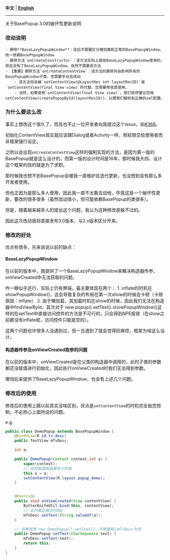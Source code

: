  **中文** | [**English**](./Update_3.0_EN.md)

---

关于BasePopup 3.0的破坏性更新说明

### 改动说明

    - 删除**BaseLazyPopupWindow**：往后不需要区分懒加载和正常的BasePopupWindow，统一依赖BasePopupWindow
    - 删除方法`onCreateConstructor`：该方法实际上是给BaseLazyPopupWindow使用的，现在没有了BaseLazyPopupWindow，自然不需要该方法
    - 【重要】删除方法`onCreateContentView`：该方法的删除将会影响所有的BasePopupWindow子类，您需要手动去改动
        - 该方法将会被`setContentView(@LayoutRes int layoutResID)`或`setContentView(final View view)`所代替，您需要修改其使用。
        - 当然，如果使用`setContentView(final View view)`，我们依然建议您用setContentView(createPopupById(layoutResID))，以便我们解析到正确的xml配置。

### 为什么要这么改

事实上想改这个很久了，而且也不止一位开发者向我提过这个issue，如[#368](https://github.com/razerdp/BasePopup/issues/368)。

初始化ContentView其实就应该跟Dialog或者Activity一样，把权限交给使用者而非框架强行设定。

之所以会出现`onCreateContentView`这样的强制实现的方法，是因为第一版的BasePopup就是这么设计的，而第一版的设计时间是16年，那时候我大四，设计这个框架的目的就是为了求职。

那时候我也想不到BasePopup会被我一直维护且迭代更新，也没想到会有那么多开发者使用。

但也正因为是那么多人使用，因此我一直不太敢去动他，毕竟这是一个破坏性更新，要改的很多很多（虽然改动很小，但可能依赖BasePopup的类很多）。

但是，随着越来越多人的提出这个问题，我认为这种修改是躲不过的。

因此这次改动我将直接发布3.0版本，与2.x版本区分开来。


### 修改的好处

优点有很多，先来说说以前的缺点：

#### BaseLazyPopupWindow

在以前的版本中，我提供了一个BaseLazyPopupWindow来解决构造器传参，onViewCreated中无法获取的问题。

咋一眼似乎还行，实际上仍有弊端，最主要体现在两个：
    1. inflate的时机在showPopupWindow()，这会导致复杂的布局在第一次show的时候会卡顿（卡顿原因：inflate）
    2. 由于懒加载，其加载时机在show的时候，因此我们无法在构造器中findViewById，其次对于 new popup().setText().showPopupWindow()这样的在setText中直接访问控件的方法是不可行的，只会得到NPE报错（在show之前都没有inflate呢，访问控件只能是空的）。

这两个问题也许很多人没遇到过，但一旦遇到了就会觉得巨麻烦，框架为啥这么设计。

#### 构造器传参及onViewCreated取参的问题

在以前的版本中，onViewCreated是在父类的构造器中调用的，此时子类的参数都还没赋值进行初始化，因此执行onViewCreated时我们无法得到参数。

哪怕后来提供了BaseLazyPopupWindow，也会有上述几个问题。


### 修改后的使用

修改后的使用上跟以前其实没啥区别，优点是`setContentView`的时机完全由您控制，不必担心上面所说的问题。

e.g.

```java
public class DemoPopup extends BasePopupWindow {
    @BindView(R.id.tv_desc)
    public TextView mTvDesc;

    int a;

    public DemoPopup(Context context,int a) {
        super(context);
        // 此时赋值构造器传入的值
        this.a = a;
        setContentView(R.layout.popup_demo);
    }


    @Override
    public void onViewCreated(View contentView) {
        ButterKnifeUtil.bind(this, contentView);
        // 此时能正确访问到a
        mTvDesc.setText(String.valueOf(a));
    }

    // 如果使用 new DemoPopup().setText()，不需要担心mTvDesc为空
    public DemoPopup setText(CharSequence text) {
        mTvDesc.setText(text);
        return this;
    }
}
```